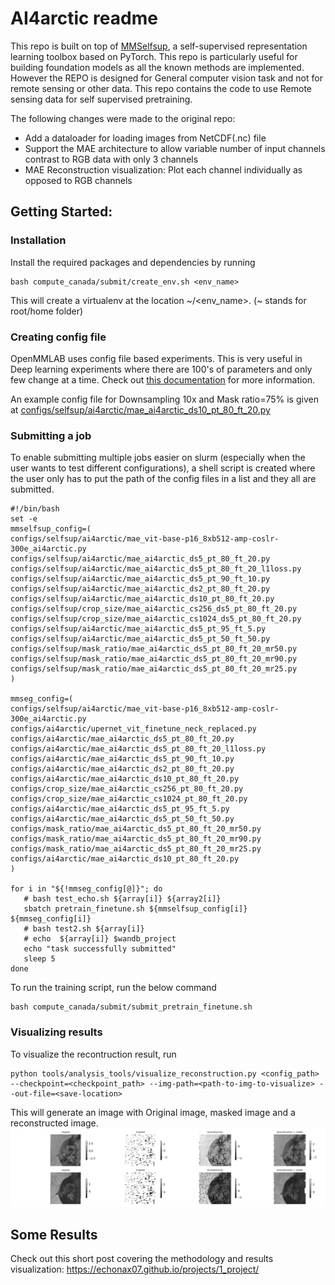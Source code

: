 # AI4arctic readme

This repo is built on top of [MMSelfsup](MMSelfsup), a self-supervised representation learning toolbox based on PyTorch. This repo is particularly useful for building foundation models as all the known methods are implemented. However the REPO is designed for General computer vision task and  not for remote sensing or other data. This repo contains the code to use Remote sensing data for self supervised pretraining. 

The following changes were made to the original repo:

- Add a dataloader for loading images from NetCDF(.nc) file 
- Support the MAE architecture to allow variable number of input channels contrast to RGB data with only 3 channels
- MAE Reconstruction visualization: Plot each channel individually as opposed to RGB channels


## Getting Started:

### Installation
Install the required packages and dependencies by running
```linux
bash compute_canada/submit/create_env.sh <env_name>
```
This will create a virtualenv at the location ~/<env_name>. (~ stands for root/home folder)

### Creating config file

OpenMMLAB uses config file based experiments. This is very useful in Deep learning experiments where there are 100's of parameters and only few change at a time. Check out [this documentation](https://mmengine.readthedocs.io/en/latest/advanced_tutorials/config.html) for more information.

An example config file for Downsampling 10x and Mask ratio=75% is given at [configs/selfsup/ai4arctic/mae_ai4arctic_ds10_pt_80_ft_20.py](configs/selfsup/ai4arctic/mae_ai4arctic_ds10_pt_80_ft_20.py)

### Submitting a job

To enable submitting multiple jobs easier on slurm (especially when the user wants to test different configurations), a shell script is created where the user only has to put the path of the config files in a list and they all are submitted.

```Shell
#!/bin/bash 
set -e
mmselfsup_config=( 
configs/selfsup/ai4arctic/mae_vit-base-p16_8xb512-amp-coslr-300e_ai4arctic.py
configs/selfsup/ai4arctic/mae_ai4arctic_ds5_pt_80_ft_20.py
configs/selfsup/ai4arctic/mae_ai4arctic_ds5_pt_80_ft_20_l1loss.py
configs/selfsup/ai4arctic/mae_ai4arctic_ds5_pt_90_ft_10.py
configs/selfsup/ai4arctic/mae_ai4arctic_ds2_pt_80_ft_20.py
configs/selfsup/ai4arctic/mae_ai4arctic_ds10_pt_80_ft_20.py
configs/selfsup/crop_size/mae_ai4arctic_cs256_ds5_pt_80_ft_20.py
configs/selfsup/crop_size/mae_ai4arctic_cs1024_ds5_pt_80_ft_20.py
configs/selfsup/ai4arctic/mae_ai4arctic_ds5_pt_95_ft_5.py
configs/selfsup/ai4arctic/mae_ai4arctic_ds5_pt_50_ft_50.py
configs/selfsup/mask_ratio/mae_ai4arctic_ds5_pt_80_ft_20_mr50.py
configs/selfsup/mask_ratio/mae_ai4arctic_ds5_pt_80_ft_20_mr90.py
configs/selfsup/mask_ratio/mae_ai4arctic_ds5_pt_80_ft_20_mr25.py
)

mmseg_config=( 
configs/selfsup/ai4arctic/mae_vit-base-p16_8xb512-amp-coslr-300e_ai4arctic.py
configs/ai4arctic/upernet_vit_finetune_neck_replaced.py
configs/ai4arctic/mae_ai4arctic_ds5_pt_80_ft_20.py
configs/ai4arctic/mae_ai4arctic_ds5_pt_80_ft_20_l1loss.py
configs/ai4arctic/mae_ai4arctic_ds5_pt_90_ft_10.py
configs/ai4arctic/mae_ai4arctic_ds2_pt_80_ft_20.py
configs/ai4arctic/mae_ai4arctic_ds10_pt_80_ft_20.py
configs/crop_size/mae_ai4arctic_cs256_pt_80_ft_20.py
configs/crop_size/mae_ai4arctic_cs1024_pt_80_ft_20.py
configs/ai4arctic/mae_ai4arctic_ds5_pt_95_ft_5.py
configs/ai4arctic/mae_ai4arctic_ds5_pt_50_ft_50.py
configs/mask_ratio/mae_ai4arctic_ds5_pt_80_ft_20_mr50.py
configs/mask_ratio/mae_ai4arctic_ds5_pt_80_ft_20_mr90.py
configs/mask_ratio/mae_ai4arctic_ds5_pt_80_ft_20_mr25.py
configs/ai4arctic/mae_ai4arctic_ds10_pt_80_ft_20.py
)

for i in "${!mmseg_config[@]}"; do
   # bash test_echo.sh ${array[i]} ${array2[i]}
   sbatch pretrain_finetune.sh ${mmselfsup_config[i]} ${mmseg_config[i]}
   # bash test2.sh ${array[i]}
   # echo  ${array[i]} $wandb_project
   echo "task successfully submitted" 
   sleep 5
done
```
To run the training script, run the below command
```Linux
bash compute_canada/submit/submit_pretrain_finetune.sh
```
### Visualizing results

To visualize the recontruction result, run 

```Linux
python tools/analysis_tools/visualize_reconstruction.py <config_path> --checkpoint=<checkpoint_path> --img-path=<path-to-img-to-visualize> --out-file=<save-location>
```

This will generate an image with Original image, masked image and a reconstructed image.
![Reconstruction visualization with 90% Mask ratio](resources/3313.png)

## Some Results

Check out this short post covering the methodology and results visualization: https://echonax07.github.io/projects/1_project/
